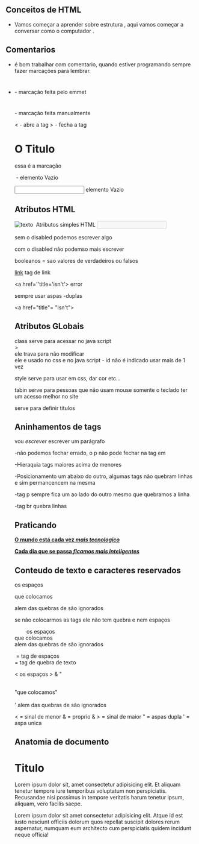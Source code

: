 ## Conceitos de HTML
* Vamos começar a aprender sobre estrutura , aqui vamos começar a conversar como o computador .

## Comentarios
* é bom trabalhar com comentario, quando estiver programando sempre fazer marcações para lembrar.

* <!--
  Hypertext Markup Language
  HT = hypertext: Hiper Texto
  M = Mark
  L = Language
-->

isso aparecerá na pagina

o comentario não aparecera na pagina

## Anatomia das Tags 

<!--
  Anatomia das tags

  -Abertura de tag
  -Fechamento de tag
  -Conteúdo
  -Elementos
-->
<h1></h1> - marcação feita pelo emmet

<h1></h1> - marcação feita manualmente 

< - abre a tag > - fecha a tag 

<h1>
  O Titulo 
</h1>
essa é a marcação 

<!--Elementos Vazios-->
<img src="" alt=""> - elemento Vazio

<input type="text">
elemento Vazio

## Atributos HTML

<!---
   Atributos HTML
   - informações extras
   - configurações
  --->
  <img src="imagem.ogng" alt="texto">

  <img src="conteudo"  alt="">
Atributos simples HTML

<!--
   Atributos booleanos
   -Não precisam de conteúdo
-->
<input type="text" disabled>

sem o disabled podemos escrever algo

com o disabled não podemso mais escrever

booleanos = sao valores de verdadeiros ou falsos

<!--
   Aspas
   -omissão
   -simples
   -duplas
-->

<a href="https://google.com">link</a>
tag de link

<a href=''title='isn't'></a>
error

sempre usar aspas -duplas

<a href="title"= "Isn't"></a> 

## Atributos GLobais

<!--
   Atributos Globais mais ultilizados 
   -class
   -contenteditable
   -data-*
   -hidden
   -id
   -style
   -tabindex
   -title

-->

<div -class="carrinho">
     <!-- elementos aqui dentro -->
</div>
class serve para acessar no java script

<div -class="carrinho" contenteditable="true">>
     <!-- elementos aqui dentro -->
</div>
ele trava para não modificar

<div -class="carrinho"data-id="">
       <!-- elementos aqui dentro -->
</div>
ele e usado no css e no java script - id não é indicado usar mais de 1 vez 


<div -class="carrinho"hidden>
  <!-- elementos aqui dentro -->
</div>
 
style serve para usar em css, dar cor etc...


<div tabindex="3">
  <!-- elementos aqui dentro -->
</div>

<div tabindex="2">
  <!-- elementos aqui dentro -->
</div>

<div tabindex="1">
  <!-- elementos aqui dentro -->
</div>

tabin serve para pessoas que não usam mouse somente o teclado ter um acesso melhor no site

<div title="definir um titulo">
  <!-- elementos aqui dentro -->
</div>

serve para definir titulos 

## Aninhamentos de tags

<!--
   Aninhamento de tags
   -Fluxo
   -Hieraquia
   -Posicionamento dos elementos
-->
<p>
  vou <em>escrever</em> escrever um parágrafo
</p>

-não podemos fechar errado, o p não pode fechar na tag em 

-Hieraquia 
tags maiores acima de menores

-Posicionamento
um abaixo do outro, algumas tags não quebram linhas e sim permancencem na mesma 

-tag p sempre fica um ao lado do outro mesmo que quebramos a linha 

-tag br quebra linhas

## Praticando

<!--
   Vamos Praticar
   Escrever 2 paragrafos, dando ênfase e importancia para algumas palavras, e adicone um limk de saiba mais.

   -use a tag para ênfase
   -use a tag strong para importancia
   -o link pode levar para o google
-->


<p><a href="https://google.com">
  <strong> O mundo está cada vez <em>mais tecnologico</em> </strong></a> 
</p>

<p><a href="https://google.com">
  <strong> Cada dia que se passa  <em>ficamos mais inteligentes </em> </strong></a>
</p>

## Conteudo de texto e caracteres reservados

<!--
   Conteúdo do texto e caracteres reservados.
-->

<p>
  
  os espaços

  que colocamos

  alem das quebras de são ignorados 

</p>

se não colocarmos as tags ele não tem quebra e nem espaços

<p>
  &nbsp; &nbsp; &nbsp; &nbsp;
  os espaços
  <br>
  que colocamos
   <br>
  alem das quebras de são ignorados 
  <br>  
</p>

&nbsp;= tag de espaços
<br> = tag de quebra de texto

<p>
 &lt;
  os espaços
  &gt;
  &amp;
  &quot;
  <br>
  
  <br>&quot;que colocamos&quot;
  <br>
   <br>
   &apos;
  alem das quebras de são ignorados 
  <br>  
</p>

&lt; = sinal de menor
&amp; = proprio &
&gt; = sinal de maior
&quot; = aspas dupla
&apos; = aspa unica

## Anatomia de documento

<!DOCTYPE html>
<html>
  <head>
    <meta charset="utf-8">
     <title>Anatomia do Documento</title>
  </head>

  <body>
      <h1> Titulo</h1>
    <p>
      Lorem ipsum dolor sit, amet consectetur adipisicing elit. Et aliquam tenetur tempore iure temporibus voluptatum non perspiciatis. Recusandae nisi possimus in tempore veritatis harum tenetur ipsum, aliquam, vero facilis saepe.
    </p>
     <p>
       Lorem ipsum dolor sit amet consectetur adipisicing elit. Atque id est iusto nesciunt officiis dolorum quos repellat suscipit dolores rerum aspernatur, numquam eum architecto cum perspiciatis quidem incidunt neque officia!
     </p>
  </body>
</html>